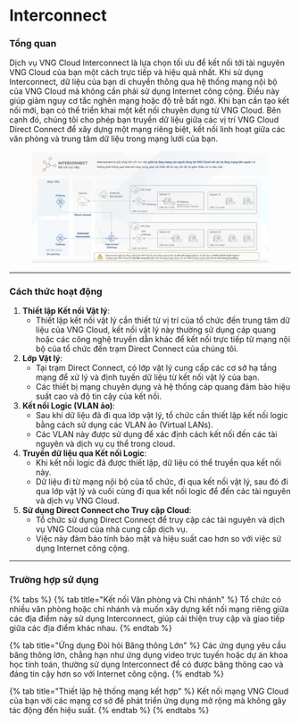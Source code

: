 # Interconnect

### Tổng quan

Dịch vụ VNG Cloud Interconnect là lựa chọn tối ưu để kết nối tới tài nguyên VNG Cloud của bạn một cách trực tiếp và hiệu quả nhất. Khi sử dụng Interconnect, dữ liệu của bạn di chuyển thông qua hệ thống mạng nội bộ của VNG Cloud mà không cần phải sử dụng Internet công cộng. Điều này giúp giảm nguy cơ tắc nghẽn mạng hoặc độ trễ bất ngờ. Khi bạn cần tạo kết nối mới, bạn có thể triển khai một kết nối chuyên dụng từ VNG Cloud. Bên cạnh đó, chúng tôi cho phép bạn truyền dữ liệu giữa các vị trí VNG Cloud Direct Connect để xây dựng một mạng riêng biệt, kết nối linh hoạt giữa các văn phòng và trung tâm dữ liệu trong mạng lưới của bạn.

<figure><img src="../../../.gitbook/assets/image (10) (1) (1) (1) (1) (1).png" alt=""><figcaption></figcaption></figure>

***

### **Cách thức hoạt động** <a href="#interconnect-cachthuchoatdong" id="interconnect-cachthuchoatdong"></a>

1. **Thiết lập Kết nối Vật lý**:
   * Thiết lập kết nối vật lý cần thiết từ vị trí của tổ chức đến trung tâm dữ liệu của VNG Cloud, kết nối vật lý này thường sử dụng cáp quang hoặc các công nghệ truyền dẫn khác để kết nối trực tiếp từ mạng nội bộ của tổ chức đến trạm Direct Connect của chúng tôi.
2. **Lớp Vật lý**:
   * Tại trạm Direct Connect, có lớp vật lý cung cấp các cơ sở hạ tầng mạng để xử lý và định tuyến dữ liệu từ kết nối vật lý của bạn.
   * Các thiết bị mạng chuyên dụng và hệ thống cáp quang đảm bảo hiệu suất cao và độ tin cậy của kết nối.
3. **Kết nối Logic (VLAN ảo)**:
   * Sau khi dữ liệu đã đi qua lớp vật lý, tổ chức cần thiết lập kết nối logic bằng cách sử dụng các VLAN ảo (Virtual LANs).
   * Các VLAN này được sử dụng để xác định cách kết nối đến các tài nguyên và dịch vụ cụ thể trong cloud.
4. **Truyền dữ liệu qua Kết nối Logic**:
   * Khi kết nối logic đã được thiết lập, dữ liệu có thể truyền qua kết nối này.
   * Dữ liệu đi từ mạng nội bộ của tổ chức, đi qua kết nối vật lý, sau đó đi qua lớp vật lý và cuối cùng đi qua kết nối logic để đến các tài nguyên và dịch vụ VNG Cloud.
5. **Sử dụng Direct Connect cho Truy cập Cloud**:
   * Tổ chức sử dụng Direct Connect để truy cập các tài nguyên và dịch vụ VNG Cloud của nhà cung cấp dịch vụ.
   * Việc này đảm bảo tính bảo mật và hiệu suất cao hơn so với việc sử dụng Internet công cộng.

***

### **Trường hợp sử dụng** <a href="#interconnect-truonghopsudung" id="interconnect-truonghopsudung"></a>

{% tabs %}
{% tab title="Kết nối Văn phòng và Chi nhánh" %}
Tổ chức có nhiều văn phòng hoặc chi nhánh và muốn xây dựng kết nối mạng riêng giữa các địa điểm này sử dụng Interconnect, giúp cải thiện truy cập và giao tiếp giữa các địa điểm khác nhau.
{% endtab %}

{% tab title="Ứng dụng Đòi hỏi Băng thông Lớn" %}
Các ứng dụng yêu cầu băng thông lớn, chẳng hạn như ứng dụng video trực tuyến hoặc dự án khoa học tính toán, thường sử dụng Interconnect để có được băng thông cao và đáng tin cậy hơn so với Internet công cộn&#x67;**.**
{% endtab %}

{% tab title="Thiết lập hệ thống mạng kết hợp" %}
Kết nối mạng VNG Cloud của bạn với các mạng cơ sở để phát triển ứng dụng mở rộng mà không gây tác động đến hiệu suất.
{% endtab %}
{% endtabs %}

